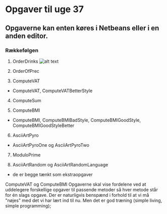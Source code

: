 # Opgaver til uge 37 
## Opgaverne kan enten køres i Netbeans eller i en anden editor.
### Rækkefølgen 

1) OrderDrinks
![alt text](http://https://media.istockphoto.com/vectors/list-of-ingredients-for-cocktails-vector-background-vector-id1132512655)

2) OrderOfPrec

3) ComputeVAT
- ComputeVAT, ComputeVATBetterStyle

4) ComputeSum

5) ComputeBMI
- ComputeBMI, ComputeBMIBadStyle, ComputeBMIGoodStyle, ComputeBMIGoodStyleBetter

6) AsciiArtPyro
- AsciiArtPyroOne og AsciiArtPyroTwo 

7) ModuloPrime

8) AsciiArtRandom og AsciiArtRandomLanguage 
- de er begge tænkt som ekstraopgaver


ComputeVAT og ComputeBMI Opgaverne skal vise fordelene ved at uddelegere 
forskellige opgaver til passende metoder så hver metode står for én slags opgave. 
Der er naturligvis benspænd i forhold til at vi må "nøjes" med det vi har lært 
ind til nu. Men det er god træning (simple living, simple programming);

